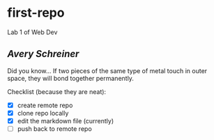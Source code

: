 # first-repo
Lab 1 of Web Dev
## ***Avery Schreiner***
Did you know...
If two pieces of the same type of metal touch in outer space, they will bond together permanently.

Checklist (because they are neat): 
- [x] create remote repo
- [x] clone repo locally
- [x] edit the markdown file (currently)
- [ ] push back to remote repo
